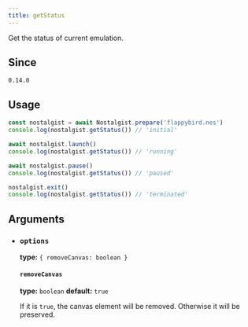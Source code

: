 ```yaml
---
title: getStatus
---
```


Get the status of current emulation.

## Since
`0.14.0`

## Usage
```js
const nostalgist = await Nostalgist.prepare('flappybird.nes')
console.log(nostalgist.getStatus()) // 'initial'

await nostalgist.launch()
console.log(nostalgist.getStatus()) // 'running'

await nostalgist.pause()
console.log(nostalgist.getStatus()) // 'paused'

nostalgist.exit()
console.log(nostalgist.getStatus()) // 'terminated'
```

## Arguments
+ ### `options`

  **type:** `{ removeCanvas: boolean }`

  #### `removeCanvas`
  **type:** `boolean` **default:** `true`

  If it is `true`, the canvas element will be removed. Otherwise it will be preserved.
